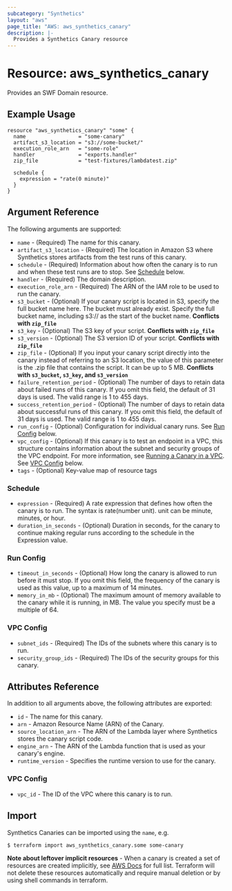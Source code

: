 ```yaml
---
subcategory: "Synthetics"
layout: "aws"
page_title: "AWS: aws_synthetics_canary"
description: |-
  Provides a Synthetics Canary resource
---
```


# Resource: aws_synthetics_canary

Provides an SWF Domain resource.

## Example Usage

```hcl
resource "aws_synthetics_canary" "some" {
  name                 = "some-canary"
  artifact_s3_location = "s3://some-bucket/"
  execution_role_arn   = "some-role"
  handler              = "exports.handler"
  zip_file             = "test-fixtures/lambdatest.zip"

  schedule {
    expression = "rate(0 minute)"
  }
}
```

## Argument Reference

The following arguments are supported:

* `name` - (Required) The name for this canary.
* `artifact_s3_location` - (Required) The location in Amazon S3 where Synthetics stores artifacts from the test runs of this canary.
* `schedule` -  (Required) Information about how often the canary is to run and when these test runs are to stop. See [Schedule](#schedule) below.
* `handler` - (Required) The domain description.
* `execution_role_arn` - (Required) The ARN of the IAM role to be used to run the canary.
* `s3_bucket` - (Optional) If your canary script is located in S3, specify the full bucket name here. The bucket must already exist. Specify the full bucket name, including s3:// as the start of the bucket name. **Conflicts with `zip_file`**
* `s3_key` - (Optional) The S3 key of your script. **Conflicts with `zip_file`**
* `s3_version` - (Optional) The S3 version ID of your script. **Conflicts with `zip_file`**
* `zip_file` - (Optional)  If you input your canary script directly into the canary instead of referring to an S3 location, the value of this parameter is the .zip file that contains the script. It can be up to 5 MB. **Conflicts with `s3_bucket`, `s3_key`, and `s3_version`**
* `failure_retention_period` - (Optional) The number of days to retain data about failed runs of this canary. If you omit this field, the default of 31 days is used. The valid range is 1 to 455 days.
* `success_retention_period` - (Optional) The number of days to retain data about successful runs of this canary. If you omit this field, the default of 31 days is used. The valid range is 1 to 455 days.
* `run_config` - (Optional) Configuration for individual canary runs. See [Run Config](#run-config) below.
* `vpc_config` - (Optional) If this canary is to test an endpoint in a VPC, this structure contains information about the subnet and security groups of the VPC endpoint. For more information, see [Running a Canary in a VPC](https://docs.aws.amazon.com/AmazonCloudWatch/latest/monitoring/CloudWatch_Synthetics_Canaries_VPC.html). See [VPC Config](#vpc-config) below. 
* `tags` - (Optional) Key-value map of resource tags

### Schedule

* `expression` - (Required) A rate expression that defines how often the canary is to run. The syntax is rate(number unit). unit can be minute, minutes, or hour.
* `duration_in_seconds` - (Optional) Duration in seconds, for the canary to continue making regular runs according to the schedule in the Expression value.

### Run Config

* `timeout_in_seconds` - (Optional) How long the canary is allowed to run before it must stop. If you omit this field, the frequency of the canary is used as this value, up to a maximum of 14 minutes.
* `memory_in_mb` - (Optional) The maximum amount of memory available to the canary while it is running, in MB. The value you specify must be a multiple of 64.

### VPC Config

* `subnet_ids` - (Required) The IDs of the subnets where this canary is to run.
* `security_group_ids` - (Required) The IDs of the security groups for this canary.

## Attributes Reference

In addition to all arguments above, the following attributes are exported:

* `id` - The name for this canary.
* `arn` - Amazon Resource Name (ARN) of the Canary.
* `source_location_arn` - The ARN of the Lambda layer where Synthetics stores the canary script code.
* `engine_arn` - The ARN of the Lambda function that is used as your canary's engine.
* `runtime_version` - Specifies the runtime version to use for the canary.

### VPC Config

* `vpc_id` - The ID of the VPC where this canary is to run.

## Import

Synthetics Canaries can be imported using the `name`, e.g.

```
$ terraform import aws_synthetics_canary.some some-canary
```

**Note about leftover implicit resources** - When a canary is created a set of resources are created implicitly,
 see [AWS Docs](https://docs.aws.amazon.com/AmazonSynthetics/latest/APIReference/API_DeleteCanary.html) for full list.
Terraform will not delete these resources automatically and require manual deletion or by using shell commands in terraform.
